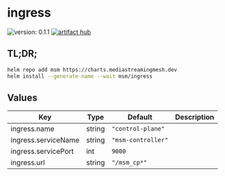 # ingress

![version: 0.1.1](https://img.shields.io/badge/version-0.1.1-informational?style=flat-square)    [![artifact hub](https://img.shields.io/badge/artifact%20hub-ingress-informational?style=flat-square)](https://artifacthub.io/packages/helm/media-streaming-mesh/ingress)

## TL;DR;

```bash
helm repo add msm https://charts.mediastreamingmesh.dev
helm install --generate-name --wait msm/ingress
```

## Values

| Key | Type | Default | Description |
|-----|------|---------|-------------|
| ingress.name | string | `"control-plane"` |  |
| ingress.serviceName | string | `"msm-controller"` |  |
| ingress.servicePort | int | `9000` |  |
| ingress.url | string | `"/msm_cp*"` |  |
